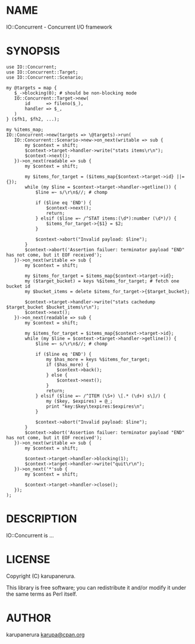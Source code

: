 # NAME

IO::Concurrent - Concurrent I/O framework

# SYNOPSIS

    use IO::Concurrent;
    use IO::Concurrent::Target;
    use IO::Concurrent::Scenario;

    my @targets = map {
       $_->blocking(0); # should be non-blocking mode
       IO::Concurrent::Target->new(
           id      => fileno($_),
           handler => $_,
       )
    } ($fh1, $fh2, ...);

    my %items_map;
    IO::Concurrent->new(targets => \@targets)->run(
       IO::Concurrent::Scenario->new->on_next(writable => sub {
           my $context = shift;
           $context->target->handler->write("stats items\r\n");
           $context->next();
       })->on_next(readable => sub {
           my $context = shift;

           my $items_for_target = ($items_map{$context->target->id} ||= {});
           while (my $line = $context->target->handler->getline()) {
               $line =~ s/\r\n$//; # chomp

               if ($line eq 'END') {
                   $context->next();
                   return;
               } elsif ($line =~ /^STAT items:(\d*):number (\d*)/) {
                   $items_for_target->{$1} = $2;
               }

               $context->abort("Invalid payload: $line");
           }
           $context->abort('Assertion failuer: terminator payload "END" has not come, but it EOF received');
       })->on_next(writable => sub {
           my $context = shift;

           my $items_for_target = $items_map{$context->target->id};
           my ($target_bucket) = keys %$items_for_target; # fetch one bucket id
           my $bucket_items = delete $items_for_target->{$target_bucket};

           $context->target->handler->write("stats cachedump $target_bucket $bucket_items\r\n");
           $context->next();
       })->on_next(readable => sub {
           my $context = shift;

           my $items_for_target = $items_map{$context->target->id};
           while (my $line = $context->target->handler->getline()) {
               $line =~ s/\r\n$//; # chomp

               if ($line eq 'END') {
                   my $has_more = keys %$items_for_target;
                   if ($has_more) {
                       $context->back();
                   } else {
                       $context->next();
                   }
                   return;
               } elsif ($line =~ /^ITEM (\S+) \[.* (\d+) s\]/) {
                   my ($key, $expires) = @_;
                   print "key:$key\texpires:$expires\n";
               }

               $context->abort("Invalid payload: $line");
           }
           $context->abort('Assertion failuer: terminator payload "END" has not come, but it EOF received');
       })->on_next(writable => sub {
           my $context = shift;

           $context->target->handler->blocking(1);
           $context->target->handler->write("quit\r\n");
       })->on_next('*'sub {
           my $context = shift;

           $context->target->handler->close();
       });
    );

# DESCRIPTION

IO::Concurrent is ...

# LICENSE

Copyright (C) karupanerura.

This library is free software; you can redistribute it and/or modify
it under the same terms as Perl itself.

# AUTHOR

karupanerura <karupa@cpan.org>
